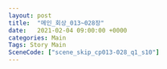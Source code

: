 ```yaml
---
layout: post
title:  "메인_회상_013~028장"
date:   2021-02-04 09:00:00 +0000
categories: Main
Tags: Story Main
SceneCode: ["scene_skip_cp013-028_q1_s10"]
---
```

